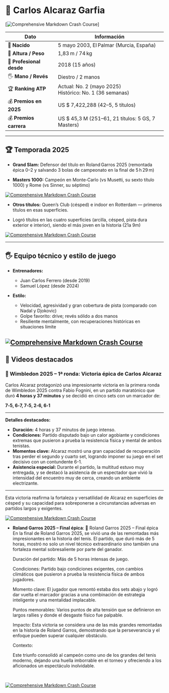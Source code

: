# 🎾 Carlos Alcaraz Garfia

[![Comprehensive Markdown Crash Course](img/1.webp)]

| **Dato** | **Información**|
|------------------------|-------------------------------------|
| 📅 **Nacido**| 5 mayo 2003, El Palmar (Murcia, España) |
| 📏 **Altura / Peso** | 1,83 m / 74 kg|
| 💼 **Profesional desde** | 2018 (15 años)|
| 🖐️ **Mano / Revés** | Diestro / 2 manos|
| 🏆 **Ranking ATP** | Actual: No. 2 (mayo 2025) <br> Histórico: No. 1 (36 semanas)|
| 💰 **Premios en 2025**| US $ 7,422,288 (42–5, 5 títulos)|
| 💰 **Premios carrera**| US $ 45,3 M (251–61, 21 títulos: 5 GS, 7 Masters)|
---

## 🏆 Temporada 2025

- **Grand Slam:** Defensor del título en Roland Garros 2025 (remontada épica 0–2 y salvando 3 bolas de campeonato en la final de 5 h 29 m)

- **Masters 1000:** Campeón en Monte‑Carlo (vs Musetti, su sexto título 1000) y Rome (vs Sinner, su séptimo) 

[![Comprehensive Markdown Crash Course](img/2.webp)](https://www.marca.com/tenis/roland-garros/2025/06/08/carlos-alcaraz-firma-remontada-historica-sinner-final-larga.html)



- **Otros títulos:** Queen’s Club (césped) e indoor en Rotterdam — primeros títulos en esas superficies.

- Logró títulos en las cuatro superficies (arcilla, césped, pista dura exterior e interior), siendo el más joven en la historia (21a 9m)

 [![Comprehensive Markdown Crash Course](img/3.webp)](https://www.atptour.com/es/news/queens-2025-domingo-final-alcaraz-lehecka)

---

## 🖐 Equipo técnico y estilo de juego

- **Entrenadores:**  
  - Juan Carlos Ferrero (desde 2019)  
  - Samuel López (desde 2024) 
  

- **Estilo:**  
  - Velocidad, agresividad y gran cobertura de pista (comparado con Nadal y Djokovic)  
  - Golpe favorito: drive; revés sólido a dos manos  
  - Resiliente mentalmente, con recuperaciones históricas en situaciones límite  

[![Comprehensive Markdown Crash Course](img/4.webp)](https://www.eurosport.es/tenis/atp-alcaraz-carreno-samuel-lopez-ferrero-plan-viajes-torneos-2025-nueva-temporada-equipo-tecnico-australian-open_sto20065084/story.shtml)
---

## 🎥 Videos destacados

### 🎾 Wimbledon 2025 – 1ª ronda: Victoria épica de Carlos Alcaraz

Carlos Alcaraz protagonizó una impresionante victoria en la primera ronda de Wimbledon 2025 contra Fabio Fognini, en un partido maratónico que duró **4 horas y 37 minutos** y se decidió en cinco sets con un marcador de:

**7‑5, 6‑7, 7‑5, 2‑6, 6‑1**

---

**Detalles destacados:**

- **Duración:** 4 horas y 37 minutos de juego intenso.  
- **Condiciones:** Partido disputado bajo un calor agobiante y condiciones extremas que pusieron a prueba la resistencia física y mental de ambos tenistas.  
- **Momentos clave:** Alcaraz mostró una gran capacidad de recuperación tras perder el segundo y cuarto set, logrando imponer su juego en el set decisivo con un contundente 6-1.  
- **Asistencia especial:** Durante el partido, la multitud estuvo muy entregada, y se destacó la asistencia de un espectador que vivió la intensidad del encuentro muy de cerca, creando un ambiente electrizante.  

---

Esta victoria reafirma la fortaleza y versatilidad de Alcaraz en superficies de césped y su capacidad para sobreponerse a circunstancias adversas en partidos largos y exigentes.



[![Comprehensive Markdown Crash Course](img/5.webp)](https://www.youtube.com/results?search_query=Roland+Garros+2025+%E2%80%93+Final+%C3%A9pica%3A)

- **Roland Garros 2025 – Final épica**: 🎾 Roland Garros 2025 – Final épica
En la final de Roland Garros 2025, se vivió una de las remontadas más impresionantes en la historia del tenis. El partido, que duró más de 5 horas, mostró no solo un nivel técnico extraordinario sino también una fortaleza mental sobresaliente por parte del ganador.


    Duración del partido: Más de 5 horas intensas de juego.

    Condiciones: Partido bajo condiciones exigentes, con cambios climáticos que pusieron a prueba la resistencia física de ambos jugadores.

    Momento clave: El jugador que remontó estaba dos sets abajo y logró dar vuelta el marcador gracias a una combinación de estrategia inteligente y una mentalidad implacable.

    Puntos memorables: Varios puntos de alta tensión que se definieron en largos rallies y donde el desgaste físico fue palpable.

    Impacto: Esta victoria se considera una de las más grandes remontadas en la historia de Roland Garros, demostrando que la perseverancia y el enfoque pueden superar cualquier obstáculo.

    Contexto:

    Este triunfo consolidó al campeón como uno de los grandes del tenis moderno, dejando una huella imborrable en el torneo y ofreciendo a los aficionados un espectáculo inolvidable.
<br>

[![Comprehensive Markdown Crash Course](img/6.webp)](https://www.youtube.com/watch?v=y_iiYIrQOs8)
